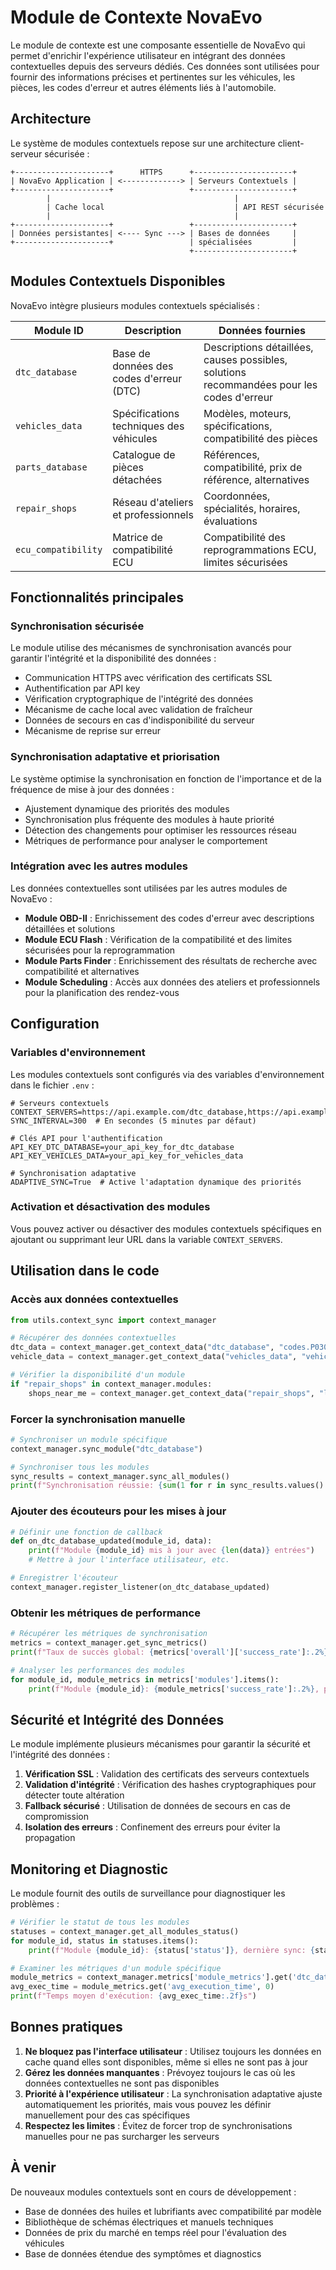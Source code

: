 # Module de Contexte NovaEvo

Le module de contexte est une composante essentielle de NovaEvo qui permet d'enrichir l'expérience utilisateur en intégrant des données contextuelles depuis des serveurs dédiés. Ces données sont utilisées pour fournir des informations précises et pertinentes sur les véhicules, les pièces, les codes d'erreur et autres éléments liés à l'automobile.

## Architecture

Le système de modules contextuels repose sur une architecture client-serveur sécurisée :

```
+---------------------+      HTTPS      +----------------------+
| NovaEvo Application | <-------------> | Serveurs Contextuels |
+---------------------+                 +----------------------+
        |                                         |
        | Cache local                             | API REST sécurisée
        |                                         |
+---------------------+                 +----------------------+
| Données persistantes| <---- Sync ---> | Bases de données     |
+---------------------+                 | spécialisées         |
                                        +----------------------+
```

## Modules Contextuels Disponibles

NovaEvo intègre plusieurs modules contextuels spécialisés :

| Module ID | Description | Données fournies |
|-----------|-------------|------------------|
| `dtc_database` | Base de données des codes d'erreur (DTC) | Descriptions détaillées, causes possibles, solutions recommandées pour les codes d'erreur |
| `vehicles_data` | Spécifications techniques des véhicules | Modèles, moteurs, spécifications, compatibilité des pièces |
| `parts_database` | Catalogue de pièces détachées | Références, compatibilité, prix de référence, alternatives |
| `repair_shops` | Réseau d'ateliers et professionnels | Coordonnées, spécialités, horaires, évaluations |
| `ecu_compatibility` | Matrice de compatibilité ECU | Compatibilité des reprogrammations ECU, limites sécurisées |

## Fonctionnalités principales

### Synchronisation sécurisée

Le module utilise des mécanismes de synchronisation avancés pour garantir l'intégrité et la disponibilité des données :

- Communication HTTPS avec vérification des certificats SSL
- Authentification par API key
- Vérification cryptographique de l'intégrité des données
- Mécanisme de cache local avec validation de fraîcheur
- Données de secours en cas d'indisponibilité du serveur
- Mécanisme de reprise sur erreur

### Synchronisation adaptative et priorisation

Le système optimise la synchronisation en fonction de l'importance et de la fréquence de mise à jour des données :

- Ajustement dynamique des priorités des modules
- Synchronisation plus fréquente des modules à haute priorité
- Détection des changements pour optimiser les ressources réseau
- Métriques de performance pour analyser le comportement

### Intégration avec les autres modules

Les données contextuelles sont utilisées par les autres modules de NovaEvo :

- **Module OBD-II** : Enrichissement des codes d'erreur avec descriptions détaillées et solutions
- **Module ECU Flash** : Vérification de la compatibilité et des limites sécurisées pour la reprogrammation
- **Module Parts Finder** : Enrichissement des résultats de recherche avec compatibilité et alternatives
- **Module Scheduling** : Accès aux données des ateliers et professionnels pour la planification des rendez-vous

## Configuration

### Variables d'environnement

Les modules contextuels sont configurés via des variables d'environnement dans le fichier `.env` :

```
# Serveurs contextuels
CONTEXT_SERVERS=https://api.example.com/dtc_database,https://api.example.com/vehicles_data
SYNC_INTERVAL=300  # En secondes (5 minutes par défaut)

# Clés API pour l'authentification
API_KEY_DTC_DATABASE=your_api_key_for_dtc_database
API_KEY_VEHICLES_DATA=your_api_key_for_vehicles_data

# Synchronisation adaptative
ADAPTIVE_SYNC=True  # Active l'adaptation dynamique des priorités
```

### Activation et désactivation des modules

Vous pouvez activer ou désactiver des modules contextuels spécifiques en ajoutant ou supprimant leur URL dans la variable `CONTEXT_SERVERS`.

## Utilisation dans le code

### Accès aux données contextuelles

```python
from utils.context_sync import context_manager

# Récupérer des données contextuelles
dtc_data = context_manager.get_context_data("dtc_database", "codes.P0300")
vehicle_data = context_manager.get_context_data("vehicles_data", "vehicles.model-123")

# Vérifier la disponibilité d'un module
if "repair_shops" in context_manager.modules:
    shops_near_me = context_manager.get_context_data("repair_shops", "locations.paris")
```

### Forcer la synchronisation manuelle

```python
# Synchroniser un module spécifique
context_manager.sync_module("dtc_database")

# Synchroniser tous les modules
sync_results = context_manager.sync_all_modules()
print(f"Synchronisation réussie: {sum(1 for r in sync_results.values() if r)}/{len(sync_results)}")
```

### Ajouter des écouteurs pour les mises à jour

```python
# Définir une fonction de callback
def on_dtc_database_updated(module_id, data):
    print(f"Module {module_id} mis à jour avec {len(data)} entrées")
    # Mettre à jour l'interface utilisateur, etc.

# Enregistrer l'écouteur
context_manager.register_listener(on_dtc_database_updated)
```

### Obtenir les métriques de performance

```python
# Récupérer les métriques de synchronisation
metrics = context_manager.get_sync_metrics()
print(f"Taux de succès global: {metrics['overall']['success_rate']:.2%}")

# Analyser les performances des modules
for module_id, module_metrics in metrics['modules'].items():
    print(f"Module {module_id}: {module_metrics['success_rate']:.2%}, priorité: {module_metrics['priority']}")
```

## Sécurité et Intégrité des Données

Le module implémente plusieurs mécanismes pour garantir la sécurité et l'intégrité des données :

1. **Vérification SSL** : Validation des certificats des serveurs contextuels
2. **Validation d'intégrité** : Vérification des hashes cryptographiques pour détecter toute altération
3. **Fallback sécurisé** : Utilisation de données de secours en cas de compromission
4. **Isolation des erreurs** : Confinement des erreurs pour éviter la propagation

## Monitoring et Diagnostic

Le module fournit des outils de surveillance pour diagnostiquer les problèmes :

```python
# Vérifier le statut de tous les modules
statuses = context_manager.get_all_modules_status()
for module_id, status in statuses.items():
    print(f"Module {module_id}: {status['status']}, dernière sync: {status['last_sync']}")

# Examiner les métriques d'un module spécifique
module_metrics = context_manager.metrics['module_metrics'].get('dtc_database', {})
avg_exec_time = module_metrics.get('avg_execution_time', 0)
print(f"Temps moyen d'exécution: {avg_exec_time:.2f}s")
```

## Bonnes pratiques

1. **Ne bloquez pas l'interface utilisateur** : Utilisez toujours les données en cache quand elles sont disponibles, même si elles ne sont pas à jour
2. **Gérez les données manquantes** : Prévoyez toujours le cas où les données contextuelles ne sont pas disponibles
3. **Priorité à l'expérience utilisateur** : La synchronisation adaptative ajuste automatiquement les priorités, mais vous pouvez les définir manuellement pour des cas spécifiques
4. **Respectez les limites** : Évitez de forcer trop de synchronisations manuelles pour ne pas surcharger les serveurs

## À venir

De nouveaux modules contextuels sont en cours de développement :

- Base de données des huiles et lubrifiants avec compatibilité par modèle
- Bibliothèque de schémas électriques et manuels techniques
- Données de prix du marché en temps réel pour l'évaluation des véhicules
- Base de données étendue des symptômes et diagnostics
